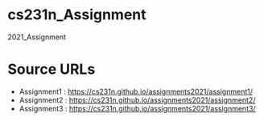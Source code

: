 # cs231n_Assignment
2021_Assignment 

# Source URLs
- Assignment1 : https://cs231n.github.io/assignments2021/assignment1/
- Assignment2 : https://cs231n.github.io/assignments2021/assignment2/
- Assignment3 : https://cs231n.github.io/assignments2021/assignment3/
